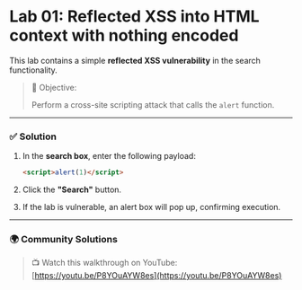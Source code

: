 # Lab 01: Reflected XSS into HTML context with nothing encoded

This lab contains a simple **reflected XSS vulnerability** in the search functionality.

> 🎯 Objective:
> 
> 
> Perform a cross-site scripting attack that calls the `alert` function.
> 

---

### ✅ **Solution**

1. In the **search box**, enter the following payload:
    
    ```html
    <script>alert(1)</script>
    ```
    
2. Click the **"Search"** button.
3. If the lab is vulnerable, an alert box will pop up, confirming execution.

---

### 🌍 **Community Solutions**

> 📺 Watch this walkthrough on YouTube:
[https://youtu.be/P8YOuAYW8es](https://youtu.be/P8YOuAYW8es)
>